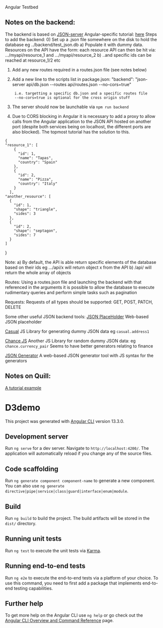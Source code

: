 Angular Testbed

## Notes on the backend:
The backend is based on [JSON-server](https://github.com/typicode/json-server)
Angular-specific tutorial: [here](https://blog.angulartraining.com/fake-your-angular-backend-until-you-make-it-8d145f713e14)
Steps to add the backend:
  0) Set up a .json file somewhere on the disk to hold the database eg ../backend/test_json.db
    a) Populate it with dummy data. Resources on the API have the form:
      each resource API can then be hit via: 
        .../myapi/resource_1 and .../myapi/resource_2
    b) ..and specific ids can be reached at resource_1/2 etc

  1) Add any new routes required in a routes.json file (see notes below)
  2) Add a new line to the scripts list in package.json:
          "backend": "json-server api/db.json --routes api/routes.json --no-cors=true"

          i.e. targetting a specific db.json and a specific routes file
          --no-cors=true is optional for the cross origin stuff
  3) The server should now be launchable via `npm run backend`
  4) Due to CORS blocking in Angular it is necessary to add a proxy to allow calls from the Angular application to the JSON API hosted on another port (despite both services being on localhost, the different ports are also blocked). The topmost tutorial has the solution to this.

    {
    "resource_1": [
        {
          "id": 1,
          "name": "Tapas",
          "country": "Spain"
        },
        {
          "id": 2,
          "name": "Pizza",
          "country": "Italy"
        }
      ],
    "another_resource": [
      {
        "id": 1,
        "shape": "triangle",
        "sides": 3
      },
      {
        "id": 2,
        "shape": "septagon",
        "sides": 7
      }
    ]
  }



  Note:
  a) By default, the API is able return specific elements of the database based on their ids
    eg .../api/x  will return object x from the API
  b) /api/ will return the whole array of objects
  
  Routes:
    Using a routes.json file and launching the backend with that referenced in the arguments it is possible to allow the database to execute rudimentary queries and perform simple tasks such as pagination

  Requests:
    Requests of all types should be supported: GET, POST, PATCH, DELETE

Some other useful JSON backend tools:
  [JSON PlaceHolder](https://jsonplaceholder.typicode.com/)
    Web-based JSON placeholder

  [Casual](https://github.com/boo1ean/casual)
  JS Library for generating dummy JSON data eg `casual.address1`

  [Chance JS](https://chancejs.com/)
  Another JS Library for random dummy JSON data: eg `chance.currency_pair`
  Seems to have better generators relating to finance

  [JSON Generator](https://json-generator.com/)
  A web-based JSON generator tool with JS syntax for the generators




## Notes on Quill:
[A tutorial example](https://www.freakyjolly.com/angular-rich-text-editor-using-ngx-quill-tutorial/)



# D3demo

This project was generated with [Angular CLI](https://github.com/angular/angular-cli) version 13.3.0.

## Development server

Run `ng serve` for a dev server. Navigate to `http://localhost:4200/`. The application will automatically reload if you change any of the source files.

## Code scaffolding

Run `ng generate component component-name` to generate a new component. You can also use `ng generate directive|pipe|service|class|guard|interface|enum|module`.

## Build

Run `ng build` to build the project. The build artifacts will be stored in the `dist/` directory.

## Running unit tests

Run `ng test` to execute the unit tests via [Karma](https://karma-runner.github.io).

## Running end-to-end tests

Run `ng e2e` to execute the end-to-end tests via a platform of your choice. To use this command, you need to first add a package that implements end-to-end testing capabilities.

## Further help

To get more help on the Angular CLI use `ng help` or go check out the [Angular CLI Overview and Command Reference](https://angular.io/cli) page.



